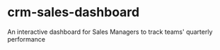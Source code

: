 # crm-sales-dashboard
An interactive dashboard for Sales Managers to track teams' quarterly performance
